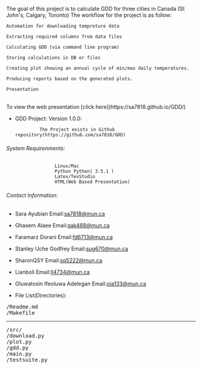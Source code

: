 The goal of this project is to calculate GDD for three cities in Canada (St John's, Calgary, Toronto)
The workflow for the project is as follow:

    Automation for downloading tempreture data

    Extracting required columns from data files

    Calculating GDD (via command line program)

    Storing calculations in DB or files

    Creating plot showing an annual cycle of min/max daily temperatures.

    Producing reports based on the generated plots.

    Presentation

<br>
To view the web presentation [click here](https://sa7818.github.io/GDD/)
<br>


- GDD Project:
                     Version 1.0.0:

               The Project exists in Github repository(https://github.com/sa7818/GDD)
###### System Requirenments:
                      Linux/Mac
                      Python Python( 3.5.1 )
                      Latex/TexStudio
                      HTML(Web Based Presentation)

######  Contact Information:

- Sara Ayubian                   Email:sa7818@mun.ca
- Ghasem Alaee                   Email:gak488@mun.ca
- Faramarz Dorani                Email:fd6713@mun.ca
- Stanley Uche Godfrey           Email:sug670@mun.ca
- SharonQSY                      Email:sq5222@mun.ca
- Lianboli                       Email:ll4734@mun.ca
- Oluwatosin Ifeoluwa Adelegan   Email:oia133@mun.ca

- File List(Directories):

<pre>
/Readme.md
/Makefile
</pre>
---------
<pre>
/src/
/download.py
/plot.py
/gdd.py
/main.py
/testsuite.py
</pre>
